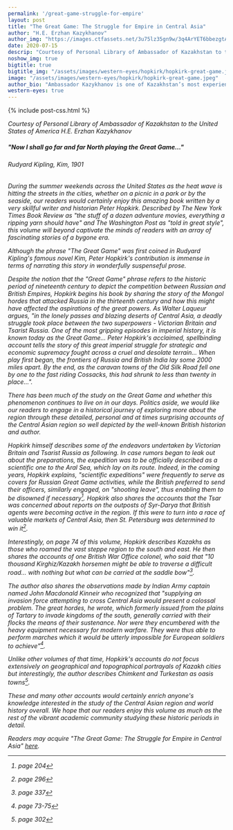 ```yaml
---
permalink: '/great-game-struggle-for-empire'
layout: post
title: "The Great Game: The Struggle for Empire in Central Asia"
author: "H.E. Erzhan Kazykhanov"
author_img: "https://images.ctfassets.net/3u75lz35gn9w/3q4ArYET6bbezgtAY4AH1T/33b7a5077aa48a22c62cba01db4f95be/Ambassador_Erzhan_Kazykhanov.jpg"
date: 2020-07-15
descrip: "Courtesy of Personal Library of Ambassador of Kazakhstan to the United States of America H.E. Erzhan Kazykhanov."
noshow_img: true
bigtitle: true
bigtitle_img: "/assets/images/western-eyes/hopkirk/hopkirk-great-game.jpeg"
image: "/assets/images/western-eyes/hopkirk/hopkirk-great-game.jpeg"
author_bio: "Ambassador Kazykhanov is one of Kazakhstan’s most experienced diplomats. Prior to his appointment as the Ambassador to the U.S., Ambassador Kazykhanov served as Foreign Minister and Ambassador to the United Kingdom of Great Britain & Northern Ireland."
western-eyes: true
---
```


{% include post-css.html %}

<style>
  .post-bigtitle > div > h1 {
    font-size: 5.2rem;
  }
 
  .post-bigtitle {
  background-size: cover;
  background-position: top;
  }

  ul:not(.usa-sidenav-list) > li {
  list-style-type: "– ";
  margin-bottom: 0!important;
}

img {
  display: block; 
  margin-left: auto; 
  margin-right: auto; 
  max-height: 500px;
  width: auto; 
}
</style>

<em>Courtesy of Personal Library of Ambassador of Kazakhstan to the United States of America H.E. Erzhan Kazykhanov<em>

<div class="text-center">
<h5>"Now I shall go far and far North playing the Great Game…"</h5>
<h6 class="mt-0">Rudyard Kipling, Kim, 1901</h6>
</div>

During the summer weekends across the United States as the heat wave is hitting the streets in  the cities, whether on a picnic in a park or by the seaside, our readers would certainly enjoy this  amazing book written by a very skillful writer and historian Peter Hopkirk.  Described by The New York Times Book Review as "the stuff of a dozen adventure movies,  everything a ripping  yarn should have" and The Washington Post as "told in great style", this volume will beyond captivate the minds of readers with an array of fascinating stories of a bygone era.

Although the phrase "The Great Game" was first coined in Rudyard Kipling's famous novel Kim, Peter Hopkirk's contribution is immense in terms of narrating this story in wonderfully suspenseful prose.

Despite the notion that the "Great Game" phrase refers to the historic period of nineteenth century to depict the competition between Russian and British Empires, Hopkirk begins his book by sharing the story of the Mongol hordes that attacked Russia in the thirteenth century and how this might have affected the aspirations of the great powers. 
As Walter Laqueur argues, "in the lonely passes and blazing deserts of Central Asia, a deadly struggle took place between the two superpowers - Victorian Britain and Tsarist Russia. One of the most gripping episodes in imperial history, it is known today as the Great Game… Peter Hopkirk's acclaimed, spellbinding account tells the story of this great imperial struggle for strategic and economic supremacy  fought across a cruel and desolate terrain… When play first began, the frontiers of Russia and British India lay some 2000 miles apart. By the end, as the caravan towns of the Old Silk Road fell one by one to the fast riding Cossacks, this had shrunk to less than twenty in place...".

There has been much of the study on the Great Game and whether this phenomenon continues to live on in our days. Politics aside, we would like our readers to engage in a historical journey of exploring more about the region through these detailed, personal and at times surprising accounts of the Central Asian region so well depicted by the well-known British historian and author.

Hopkirk himself describes some of the endeavors undertaken by Victorian Britain and Tsarist Russia as following. In case rumors began to leak out about the preparations, the expedition was to be officially described as a scientific one to the Aral Sea, which lay on its route. Indeed, in the coming years, Hopkirk explains, "scientific expeditions" were frequently to serve as covers for Russian Great Game activities, while the British preferred to send their officers, similarly engaged, on "shooting leave", thus enabling them to be disowned if necessary[^204]. Hopkirk also shares the accounts that the Tsar was concerned about reports on the outposts of Syr-Darya that British agents were becoming active in the region. If this were to turn into a race of valuable markets of Central Asia, then St. Petersburg was determined to win it[^296]. 

[^296]: page 296

[^204]: page 204

Interestingly, on page 74 of this volume, Hopkirk describes Kazakhs as those who roamed the vast steppe region to the south and east. He then shares the accounts of one British War Office colonel, who said that "10 thousand Kirghiz/Kazakh horsemen might be able to traverse a difficult road… with nothing but what can be carried at the saddle bow"[^337].

[^337]: page 337

The author also shares the observations made by Indian Army captain named John Macdonald Kinneir  who recognized that "supplying an invasion force attempting to cross Central Asia would present a colossal problem. The great hordes, he wrote, which formerly issued from the plains of Tartary to invade kingdoms of the south, generally carried with their flocks the means of their sustenance. Nor were they encumbered with the heavy equipment necessary for modern warfare. They were thus able to perform marches which it would be utterly impossible for European soldiers to achieve"[^75].

[^75]: page 73-75

Unlike other volumes of that time, Hopkirk's accounts do not focus extensively on geographical and topographical portrayals of Kazakh cities but interestingly, the author describes Chimkent and Turkestan as oasis towns[^302].

[^302]: page 302

These and many other accounts would certainly enrich anyone's knowledge interested in the study of the Central Asian region and world history overall. We hope that our readers enjoy this volume as much as the rest of the vibrant academic community studying these historic periods in detail.

_Readers may acquire "The Great Game: The Struggle for Empire in Central Asia" [here](https://amzn.to/32jqPag)._